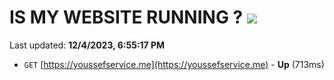 # IS MY WEBSITE RUNNING ? [![](https://img.shields.io/static/v1?label=Sponsor&message=%E2%9D%A4&logo=GitHub&color=%23fe8e86)](https://github.com/sponsors/<username>)

Last updated: **12/4/2023, 6:55:17 PM**

- `GET` [https://youssefservice.me](https://youssefservice.me) - **Up** (713ms)

